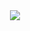 <div align=center>
  <img src="https://img.shields.io/badge/Python-2E64FE?style=flat-square&logo=Python&logoColor=white"/ 
  <img src="https://img.shields.io/badge/HTML5-FF4000?style=flat-square&logo=HTML5&logoColor=white"/ 
  <img src="https://img.shields.io/badge/CSS3-FF8000?style=flat-square&logo=CSS3&logoColor=white"/
  <img src="https://img.shields.io/badge/Django-FFE400?style=flat-square&logo=Django&logoColor=white"/
</div>
